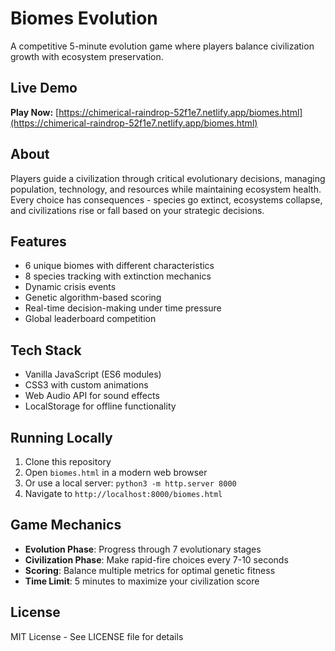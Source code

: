 # Biomes Evolution

A competitive 5-minute evolution game where players balance civilization growth with ecosystem preservation.

## Live Demo

**Play Now:** [https://chimerical-raindrop-52f1e7.netlify.app/biomes.html](https://chimerical-raindrop-52f1e7.netlify.app/biomes.html)

## About

Players guide a civilization through critical evolutionary decisions, managing population, technology, and resources while maintaining ecosystem health. Every choice has consequences - species go extinct, ecosystems collapse, and civilizations rise or fall based on your strategic decisions.

## Features

- 6 unique biomes with different characteristics
- 8 species tracking with extinction mechanics
- Dynamic crisis events
- Genetic algorithm-based scoring
- Real-time decision-making under time pressure
- Global leaderboard competition

## Tech Stack

- Vanilla JavaScript (ES6 modules)
- CSS3 with custom animations
- Web Audio API for sound effects
- LocalStorage for offline functionality

## Running Locally

1. Clone this repository
2. Open `biomes.html` in a modern web browser
3. Or use a local server: `python3 -m http.server 8000`
4. Navigate to `http://localhost:8000/biomes.html`

## Game Mechanics

- **Evolution Phase**: Progress through 7 evolutionary stages
- **Civilization Phase**: Make rapid-fire choices every 7-10 seconds
- **Scoring**: Balance multiple metrics for optimal genetic fitness
- **Time Limit**: 5 minutes to maximize your civilization score

## License

MIT License - See LICENSE file for details
